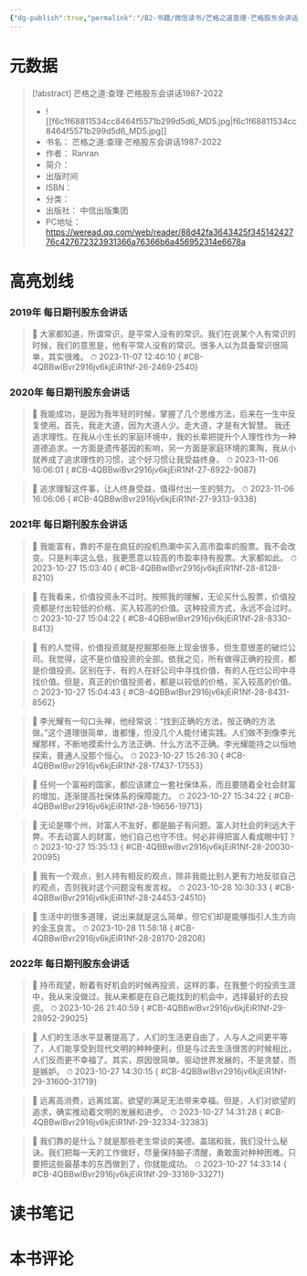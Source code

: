 ```yaml
---
{"dg-publish":true,"permalink":"/B2-书籍/微信读书/芒格之道查理·芒格股东会讲话1987-2022/"}
---
```


# 元数据
> [!abstract] 芒格之道:查理·芒格股东会讲话1987-2022
> - ![[f6c1f68811534cc8464f5571b299d5d6_MD5.jpg\|f6c1f68811534cc8464f5571b299d5d6_MD5.jpg]]
> - 书名： 芒格之道:查理·芒格股东会讲话1987-2022
> - 作者： Ranran
> - 简介： 
> - 出版时间 
> - ISBN： 
> - 分类： 
> - 出版社： 中信出版集团
> - PC地址：https://weread.qq.com/web/reader/88d42fa3643425f34514242776c427672323931366a76366b6a456952314e6678a

# 高亮划线

### 2019年 每日期刊股东会讲话

> 📌 大家都知道，所谓常识，是平常人没有的常识。我们在说某个人有常识的时候，我们的意思是，他有平常人没有的常识。很多人以为具备常识很简单，其实很难。 
> ⏱ 2023-11-07 12:40:10
{ #CB-4QBBwlBvr2916jv6kjEiR1Nf-26-2469-2540}


### 2020年 每日期刊股东会讲话

> 📌 我能成功，是因为我年轻的时候，掌握了几个思维方法，后来在一生中反复使用。首先，我走大道，因为大道人少。走大道，才是有大智慧。
我还追求理性。在我从小生长的家庭环境中，我的长辈把提升个人理性作为一种道德追求。一方面是遗传基因的影响，另一方面是家庭环境的熏陶，我从小就养成了追求理性的习惯，这个好习惯让我受益终身。 
> ⏱ 2023-11-06 16:06:01
{ #CB-4QBBwlBvr2916jv6kjEiR1Nf-27-8922-9087}


> 📌 追求理智这件事，让人终身受益，值得付出一生的努力。 
> ⏱ 2023-11-06 16:06:06
{ #CB-4QBBwlBvr2916jv6kjEiR1Nf-27-9313-9338}


### 2021年 每日期刊股东会讲话

> 📌 我能富有，靠的不是在疯狂的投机热潮中买入高市盈率的股票。我不会改变。只是利率这么低，我更愿意以较高的市盈率持有股票。大家都如此。 
> ⏱ 2023-10-27 15:03:40
{ #CB-4QBBwlBvr2916jv6kjEiR1Nf-28-8128-8210}


> 📌 在我看来，价值投资永不过时。按照我的理解，无论买什么股票，价值投资都是付出较低的价格、买入较高的价值。这种投资方式，永远不会过时。 
> ⏱ 2023-10-27 15:04:22
{ #CB-4QBBwlBvr2916jv6kjEiR1Nf-28-8330-8413}


> 📌 有的人觉得，价值投资就是挖掘那些账上现金很多，但生意很差的破烂公司。我觉得，这不是价值投资的全部。依我之见，所有做得正确的投资，都是价值投资。区别在于，有的人在好公司中寻找价值，有的人在烂公司中寻找价值。但是，真正的价值投资者，都是以较低的价格，买入较高的价值。 
> ⏱ 2023-10-27 15:04:43
{ #CB-4QBBwlBvr2916jv6kjEiR1Nf-28-8431-8562}


> 📌 李光耀有一句口头禅，他经常说：“找到正确的方法，按正确的方法做。”这个道理很简单，谁都懂，但没几个人能付诸实践。人们做不到像李光耀那样，不断地摸索什么方法正确、什么方法不正确。李光耀能持之以恒地探索，普通人没那个恒心。 
> ⏱ 2023-10-27 15:26:30
{ #CB-4QBBwlBvr2916jv6kjEiR1Nf-28-17437-17553}


> 📌 任何一个富裕的国家，都应该建立一套社保体系，而且要随着全社会财富的增加，逐渐提高社保体系的保障能力。 
> ⏱ 2023-10-27 15:34:22
{ #CB-4QBBwlBvr2916jv6kjEiR1Nf-28-19656-19713}


> 📌 无论是哪个州，对富人不友好，都是脑子有问题。富人对社会的利远大于弊。不去动富人的财富，他们自己也守不住。何必非得把富人看成眼中钉？ 
> ⏱ 2023-10-27 15:35:13
{ #CB-4QBBwlBvr2916jv6kjEiR1Nf-28-20030-20095}


> 📌 我有一个观点，别人持有相反的观点，除非我能比别人更有力地反驳自己的观点，否则我对这个问题没有发言权。 
> ⏱ 2023-10-28 10:30:33
{ #CB-4QBBwlBvr2916jv6kjEiR1Nf-28-24453-24510}


> 📌 生活中的很多道理，说出来就是这么简单，但它们却是能够指引人生方向的金玉良言。 
> ⏱ 2023-10-28 11:58:18
{ #CB-4QBBwlBvr2916jv6kjEiR1Nf-28-28170-28208}


### 2022年 每日期刊股东会讲话

> 📌 持币观望，盼着有好机会的时候再投资，这样的事，在我整个的投资生涯中，我从来没做过。我从来都是在自己能找到的机会中，选择最好的去投资。 
> ⏱ 2023-10-26 21:40:59
{ #CB-4QBBwlBvr2916jv6kjEiR1Nf-29-28952-29025}


> 📌 人们的生活水平显著提高了，人们的生活更自由了，人与人之间更平等了，人们能享受到现代文明的种种便利，但是与过去生活很苦的时候相比，人们反而更不幸福了。其实，原因很简单。驱动世界发展的，不是贪婪，而是嫉妒。 
> ⏱ 2023-10-27 14:30:15
{ #CB-4QBBwlBvr2916jv6kjEiR1Nf-29-31600-31719}


> 📌 远离高消费，远离炫富。欲望的满足无法带来幸福。但是，人们对欲望的追求，确实推动着文明的发展和进步。 
> ⏱ 2023-10-27 14:31:28
{ #CB-4QBBwlBvr2916jv6kjEiR1Nf-29-32334-32383}


> 📌 我们靠的是什么？就是那些老生常谈的美德。盖瑞和我，我们没什么秘诀。我们把每一天的工作做好，尽量保持脑子清醒，勇敢面对种种困难。只要把这些最基本的东西做到了，你就能成功。 
> ⏱ 2023-10-27 14:33:14
{ #CB-4QBBwlBvr2916jv6kjEiR1Nf-29-33169-33271}


# 读书笔记

# 本书评论
